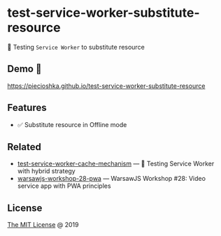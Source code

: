 # test-service-worker-substitute-resource

:ledger: Testing `Service Worker` to substitute resource

## Demo 🎉

<https://piecioshka.github.io/test-service-worker-substitute-resource>

## Features

* :white_check_mark: Substitute resource in Offline mode

## Related

* [test-service-worker-cache-mechanism](https://github.com/piecioshka/test-service-worker-cache-mechanism)
    — 📒 Testing Service Worker with hybrid strategy
* [warsawjs-workshop-28-pwa](https://github.com/piecioshka/warsawjs-workshop-28-pwa)
    — WarsawJS Workshop #28: Video service app with PWA principles

## License

[The MIT License](http://piecioshka.mit-license.org) @ 2019
